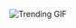 
<!-- GIF_SECTION -->
![Trending GIF](https://media4.giphy.com/media/v1.Y2lkPThiYjIxNzcyY2NjMHg4aWszbDltcGJxdHh2eXNwNDFtYzFpMDA2cnd5NHAyZ3lyMiZlcD12MV9naWZzX3NlYXJjaCZjdD1n/HekrB46ZE0f5K/giphy.gif)
<!-- END_GIF_SECTION -->
